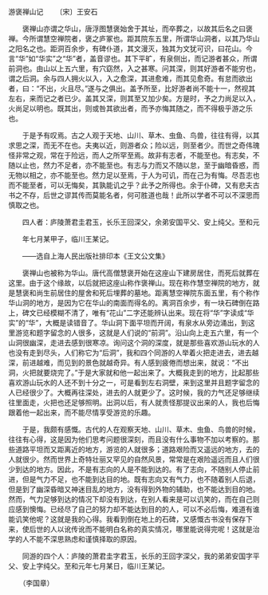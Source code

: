 游褒禅山记
　　〔宋〕王安石

　　褒禅山亦谓之华山，唐浮图慧褒始舍于其址，而卒葬之，以故其后名之曰褒禅。今所谓慧空禅院者，褒之庐冢也。距其院东五里，所谓华山洞者，以其乃华山之阳名之也。距洞百余步，有碑仆道，其文漫灭，独其为文犹可识，曰花山。今言“华”如“华实”之“华”者，盖音谬也。其下平旷，有泉侧出，而记游者甚众，所谓前洞也。由山以上五六里，有穴窈然，入之甚寒。问其深，则其好游者不能穷也，谓之后洞。余与四人拥火以入，入之愈深，其进愈难，而其见愈奇。有怠而欲出者，曰：“不出，火且尽。”遂与之俱出。盖予所至，比好游者尚不能十一，然视其左右，来而记之者已少。盖其又深，则其至又加少矣。方是时，予之力尚足以入，火尚足以明也。既其出，则或咎其欲出者，而予亦悔其随之，而不得极乎游之乐也。

　　于是予有叹焉。古之人观于天地、山川、草木、虫鱼、鸟兽，往往有得，以其求思之深，而无不在也。夫夷以近，则游者众；险以远，则至者少。而世之奇伟瑰怪非常之观，常在于险远，而人之所罕至焉。故非有志者，不能至也。有志矣，不随以止也，然力不足者，亦不能至也。有志与力而又不随以怠，至于幽暗昏惑，而无物以相之，亦不能至也。然力足以至焉，于人为可讥，而在己为有悔。尽吾志也而不能至者，可以无悔矣，其孰能讥之乎？此予之所得也。余于仆碑，又有悲夫古书之不存，后世之谬其传而莫能名者，何可胜道也哉！此所以学者不可以不深思而慎取之也。

　　四人者：庐陵萧君圭君玉，长乐王回深父，余弟安国平父、安上纯父。至和元

　　年七月某甲子，临川王某记。

　　——选自上海人民出版社排印本《王文公文集》　　

　　褒禅山也被称为华山。唐代高僧慧褒开始在这座山下建房居住，而死后就葬在这里。由于这个缘故，以后就把这座山称作褒禅山。现在称作慧空禅院的地方，就是慧褒和尚生前居住的屋舍和死后埋葬的墓地。距离慧空禅院东面五里，有个称作华山洞的地方，是因为它在华山的南面而得名的。离洞百余步，有一块石碑倒在路上，碑文已经模糊不清了，唯有“花山”二字还能辨认出来。现在将“华”字读成“华实”的“华”，大概是读错音了。华山洞下面平坦而开阔，有泉水从旁边涌出，到这里游览和题字留念的人很多，这就是人们说的“前洞”。沿山向上走五六里，有一个山洞很幽深，走进去感到很寒凉。询问这个洞的深度，就是那些喜欢游山玩水的人也没有走到尽头，人们称它为“后洞”，我和四个同游的人举着火把走进去，进去越深，前进越难，而见到的景色就越奇异。有人感到疲倦而想出来，就说：“不出洞，火把就要烧完了。”于是大家就和他一起出来了。大概我走到的地方，比起那些喜欢游山玩水的人还不到十分之一，可是看到左右洞壁，来到这里并且题字留念的人已经很少了。大概再往深处，进去的人就更少了。这时候，我的力气还足够继续往里面走，火把也还足够照明。出洞以后，有人就责怪那提议出来的人，我也后悔跟着他一起出来，而不能尽情享受游览的乐趣。

　　于是，我颇有感慨。古代的人在观察天地、山川、草木、虫鱼、鸟兽的时候，往往有心得，这是因为他们思考问题很深刻，而且没有什么事物不加以考察的。那些道路平坦而又距离近的地方，游览的人就很多；道路艰险而又遥远的地方，去的人就很少。然而世界上奇特壮丽又罕见的自然风景，常常是在艰险遥远而且人们很少到达的地方。因此，不是有志向的人是不能到达的。有了志向，不随别人停止前进，但是气力不足，也不能到达目的地。既有志向又有气力，也不随着别人后退，但是到了幽深昏暗又神迷目乱的地方，没有得到外物的辅助，也不能达到目的地。然而，气力足够到达的情况下却没有到达，在别人看来是可以讥笑的，而在自己则应感到懊悔。已经尽了自己的努力却不能达到目的的人，可以不必后悔，难道有谁能讥笑他呢？这就是我的心得。我看到倒在地上的石碑，又感慨古书没有保存下来，使后世的人以讹传讹而不能明白名称的真实情况，哪里能说得完呢！这就是治学的人不能不深思熟虑和谨慎择取的原因。

　　同游的四个人：庐陵的萧君圭字君玉，长乐的王回字深父，我的弟弟安国字平父、安上字纯父。至和元年七月某日，临川王某记。

　　（李国章） 


